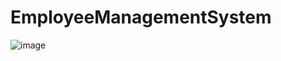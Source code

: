 # EmployeeManagementSystem

![image](https://github.com/user-attachments/assets/101fc211-07b7-4446-bbbd-1aeee2af43ae)
